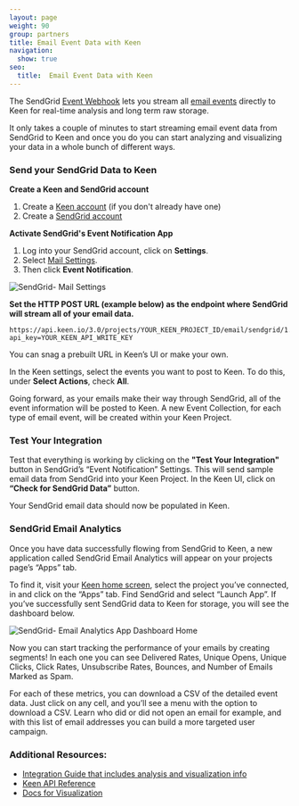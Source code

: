 ```yaml
---
layout: page
weight: 90
group: partners
title: Email Event Data with Keen
navigation:
  show: true
seo:
  title:  Email Event Data with Keen
---
```


The SendGrid [Event Webhook]({{root_url}}/for-developers/tracking-events/getting-started-event-webhook/) lets you stream all [email events]({{root_url}}/ui/analytics-and-reporting/email-activity-feed/) directly to Keen for real-time analysis and long term raw storage.

It only takes a couple of minutes to start streaming email event data from SendGrid to Keen and once you do you can start analyzing and visualizing your data in a whole bunch of different ways.

 ### 	Send your SendGrid Data to Keen

**Create a Keen and SendGrid account**

1. Create a <a href="https://keen.io/signup?utm_source=sendgrid_docs&utm_campaign=sendgrid">Keen account</a> (if you don't already have one)
1. Create a <a href="https://sendgrid.com/user/signup"> SendGrid account</a>


**Activate SendGrid's Event Notification App**

1. Log into your SendGrid account, click on **Settings**.
1. Select <a href="http://app.sendgrid.com/settings/mail_settings">Mail Settings</a>.
1. Then click **Event Notification**.

![SendGrid- Mail Settings]({{root_url}}/images/keen/sendgrid_mailsettings_eventnotification.png)

**Set the HTTP POST URL (example below) as the endpoint where SendGrid will stream all of your email data.**

```
https://api.keen.io/3.0/projects/YOUR_KEEN_PROJECT_ID/email/sendgrid/1.0?api_key=YOUR_KEEN_API_WRITE_KEY
```
You can snag a prebuilt URL in Keen’s UI or make your own.

In the Keen settings, select the events you want to post to Keen. To do this, under **Select Actions**, check **All**.

Going forward, as your emails make their way through SendGrid, all of the event information will be posted to Keen. A new Event Collection, for each type of email event, will be created within your Keen Project.

 ### 	Test Your Integration

Test that everything is working by clicking  on the **"Test Your Integration"** button in SendGrid’s “Event Notification” Settings. This will send sample email data from SendGrid into your Keen Project. In the Keen UI, click on **“Check for SendGrid Data”** button.

Your SendGrid email data should now be populated in Keen.

 ### 	SendGrid Email Analytics

Once you have data successfully flowing from SendGrid to Keen, a new application called SendGrid Email Analytics will appear on your projects page’s “Apps” tab.

To find it, visit your [Keen home screen](https://keen.io/home), select the project you’ve connected, in and click on the “Apps” tab. Find SendGrid and select “Launch App”. If you’ve successfully sent SendGrid data to Keen for storage, you will see the dashboard below.

![SendGrid- Email Analytics App Dashboard Home]({{root_url}}/images/keen/sendgrid_email_analytics_dashboard_empty.png)

Now you can start tracking the performance of your emails by creating segments! In each one you can see Delivered Rates, Unique Opens, Unique Clicks, Click Rates, Unsubscribe Rates, Bounces, and Number of Emails Marked as Spam.

For each of these metrics, you can download a CSV of the detailed event data. Just click on any cell, and you’ll see a menu with the option to download a CSV. Learn who did or did not open an email for example, and with this list of email addresses you can build a more targeted user campaign.


 ### 	Additional Resources:

- [Integration Guide that includes analysis and visualization info]({{root_url}}/for-developers/tracking-events/analytics-with-keen-io/)
- [Keen API Reference](https://keen.io/docs/api/)
- [Docs for Visualization](https://keen.io/docs/visualize/)
